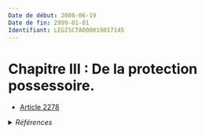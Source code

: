 ```yaml
---
Date de début: 2008-06-19
Date de fin: 2999-01-01
Identifiant: LEGISCTA000019017145
---
```


<h1>Chapitre III : De la protection possessoire.</h1>

- [Article 2278](article_2278.md)

<details>
  <summary><em>Références</em></summary>

  <h2>Articles faisant référence à la section</h2>
  
  <ul>
    <li>
      <a href="https://legal.tricoteuses.fr//redirection/LEGIARTI000019014275?vers=git&vers=legifrance">LOI n° 2008-561 du 17 juin 2008 portant réforme de la prescription en matière civile - article 2 ENTIEREMENT_MODIF</a> CREE source
    </li>
  </ul>
</details>

